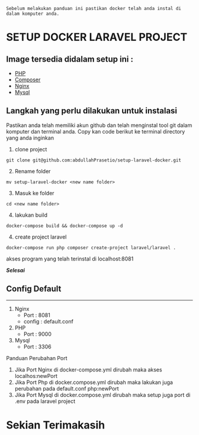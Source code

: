 ```
Sebelum melakukan panduan ini pastikan docker telah anda instal di dalam komputer anda.
```

# SETUP DOCKER LARAVEL PROJECT
## Image tersedia didalam setup ini :

* [PHP](https://hub.docker.com/_/php)
* [Composer](https://hub.docker.com/_/composer)
* [Nginx](https://hub.docker.com/_/nginx)
* [Mysql](https://hub.docker.com/_/mysql)

## Langkah yang perlu dilakukan untuk instalasi
Pastikan anda telah memiliki akun github dan telah menginstal tool git dalam komputer dan terminal anda.
Copy kan code berikut ke terminal directory yang anda inginkan

1. clone project
```
git clone git@github.com:abdullahPrasetio/setup-laravel-docker.git
```
2. Rename folder
```
mv setup-laravel-docker <new name folder>
```
3. Masuk ke folder
```
cd <new name folder>
```
4. lakukan build 
```
docker-compose build && docker-compose up -d
```
4. create project laravel
```
docker-compose run php composer create-project laravel/laravel .
```

akses program yang telah terinstal di localhost:8081

***Selesai***

## Config Default 
---
1.  Nginx
    * Port : 8081
    * config : default.conf
2. PHP 
    * Port : 9000 
3. Mysql 
    * Port : 3306

Panduan Perubahan Port 
1. Jika Port Nginx di docker-compose.yml dirubah maka akses localhos:newPort
2. Jika Port Php di docker.compose.yml dirubah maka lakukan  juga perubahan pada default.conf php:newPort
3. Jika Port Mysql di docker.compose.yml dirubah maka setup juga port di .env pada laravel project

# Sekian Terimakasih
